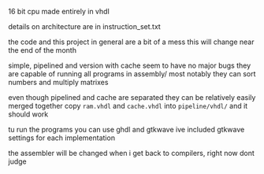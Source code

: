 16 bit cpu made entirely in vhdl 

details on architecture are in instruction_set.txt

the code and this project in general are a bit of a mess
this will change near the end of the month
 

simple, pipelined and version with cache seem to have no major bugs
they are capable of running all programs in assembly/ 
most notably they can sort numbers and multiply matrixes 

even though pipelined and cache are separated they can be relatively easily merged together
copy `ram.vhdl` and `cache.vhdl` into `pipeline/vhdl/` and it should work 



tu run the programs you can use ghdl and gtkwave
ive included gtkwave settings for each implementation

the assembler will be changed when i get back to compilers, right now dont judge

